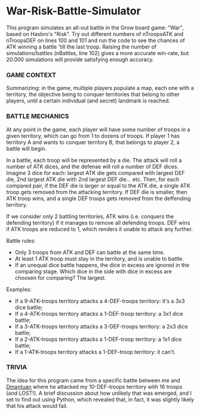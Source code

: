 # War-Risk-Battle-Simulator
This program simulates an all-out battle in the Grow board game: "War", based on Hasbro's "Risk". Try out different numbers of nTroopsATK and nTroopsDEF on lines 100 and 101 and run the code to see the chances of ATK winning a battle 'till the last troop. Raising the number of simulations/battles (nBattles, line 102) gives a more accurate win-rate, but 20.000 simulations will provide satisfying enough accuracy.

### GAME CONTEXT
Summarizing: in the game, multiple players populate a map, each one with a territory, the objective being to conquer territories that belong to other players, until a certain individual (and secret) landmark is reached.

### BATTLE MECHANICS
At any point in the game, each player will have some number of troops in a given territory, which can go from 1 to dozens of troops. If player 1 has territory A and wants to conquer territory B, that belongs to player 2, a battle will begin.

In a battle, each troop will be represented by a die. The attack will roll a number of ATK dices, and the defense will roll a number of DEF dices. Imagine 3 dice for each: largest ATK die gets compared with largest DEF die, 2nd largest ATK die with 2nd largest DEF die... etc. Then, for each compared pair, if the DEF die is larger or equal to the ATK die, a single ATK troop gets removed from the attacking territory. If DEF die is smaller, then ATK troop wins, and a single DEF troops gets removed from the deffending territory.

If we consider only 2 battling territories, ATK wins (i.e. conquers the defending territory) if it manages to remove all defending troops. DEF wins if ATK troops are reduced to 1, which renders it unable to attack any further.

Battle rules:
- Only 3 troops from ATK and DEF can battle at the same time.
- At least 1 ATK troop must stay in the territory, and is unable to battle.
- If an unequal dice battle happens, the dice in excess are ignored in the comparing stage. Which dice in the side with dice in excess are choosen for comparing? The largest.

Examples:
- If a 9-ATK-troops territory attacks a 4-DEF-troops territory: it's a 3x3 dice battle;
- If a 4-ATK-troops territory attacks a 1-DEF-troop territory: a 3x1 dice battle;
- If a 3-ATK-troops territory attacks a 3-DEF-troops territory: a 2x3 dice battle;
- If a 2-ATK-troops territory attacks a 1-DEF-troop territory: a 1x1 dice battle;
- If a 1-ATK-troops territory attacks a 1-DEF-troop territory: it can't.

### TRIVIA
The idea for this program came from a specific battle between me and [Dmantuan](https://github.com/Dmantuan) where he attacked my 10-DEF-troops territory with 16 troops (and LOST!). A brief discussion about how unlikely that was emerged, and I set to find out using Python, which revealed that, in fact, it was slightly likely that his attack would fail.
